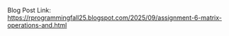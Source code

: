 Blog Post Link: https://rprogrammingfall25.blogspot.com/2025/09/assignment-6-matrix-operations-and.html 
